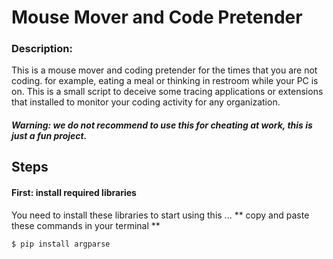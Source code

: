 # Mouse Mover and Code Pretender
### Description:
This is a mouse mover and coding pretender for the times that you are not coding. for example, eating a meal or thinking in restroom while your PC is on. 
This is a small script to deceive some tracing applications or extensions that installed to monitor your coding activity for any organization.
##### **Warning:** we do not recommend to use this for cheating at work, this is just a fun project. 


## Steps 
#### First: install required libraries
You need to install these libraries to start using this ...
** copy and paste these commands in your terminal **

    $ pip install argparse




